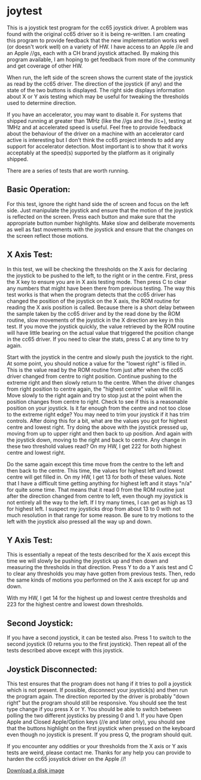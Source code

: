 joytest
=======

This is a joystick test program for the cc65 joystick driver.  A problem was found with the original cc65 driver so it is being re-written.  I am creating this program to provide feedback that the new implementation works well (or doesn't work well) on a variety of HW.  I have access to an Apple //e and an Apple //gs, each with a CH brand joystick attached.  By making this program available, I am hoping to get feedback from more of the community and get coverage of other HW.

When run, the left side of the screen shows the current state of the joystick as read by the cc65 driver.  The direction of the joystick (if any) and the state of the two buttons is displayed.  The right side displays information about X or Y axis testing which may be useful for tweaking the thresholds used to determine direction.

If you have an accelerator, you may want to disable it.  For systems that shipped running at greater than 1MHz (like the //gs and the //c+), testing at 1MHz and at accelerated speed is useful.  Feel free to provide feedback about the behaviour of the driver on a machine with an accelerator card active is interesting but I don't think the cc65 project intends to add any support for accelerator detection.  Most important is to show that it works acceptably at the speed(s) supported by the platform as it originally shipped.

There are a series of tests that are worth running.

Basic Operation:
--------------------

For this test, ignore the right hand side the of screen and focus on the left side.  Just manipulate the joystick and ensure that the motion of the joystick is reflected on the screen.  Press each button and make sure that the appropriate button number highlights.  Make slow and deliberate movements as well as fast movements with the joystick and ensure that the changes on the screen reflect those motions.

X Axis Test:
--------------

In this test, we will be checking the thresholds on the X axis for declaring the joystick to be pushed to the left, to the right or in the centre.  First, press the X key to ensure you are in X axis testing mode.  Then press C to clear any numbers that might have been there from previous testing.  The way this test works is that when the program detects that the cc65 driver has changed the position of the joystick on the X axis, the ROM routine for reading the X axis position is called.  Because there is a short delay between the sample taken by the cc65 driver and by the read done by the ROM routine, slow movements of the joystick in the X direction are key in this test.  If you move the joystick quickly, the value retrieved by the ROM routine will have little bearing on the actual value that triggered the position change in the cc65 driver.  If you need to clear the stats, press C at any time to try again.

Start with the joystick in the centre and slowly push the joystick to the right.  At some point, you should notice a value for the "lowest right" is filled in.  This is the value read by the ROM routine from just after when the cc65 driver changed from centre to right position.  Continue pushing to the extreme right and then slowly return to the centre.  When the driver changes from right position to centre again, the "highest centre" value will fill in.  Move slowly to the right again and try to stop just at the point when the position changes from centre to right.  Check to see if this is a reasonable position on your joystick.  Is it far enough from the centre and not too close to the extreme right edge?  You may need to trim your joystick if it has trim controls.  After doing this for a bit, what are the values you got for highest centre and lowest right.  Try doing the above with the joystick pressed up, moving from up to upper right and then back to up position.  And again with the joystick down, moving to the right and back to centre.  Any change in these two threshold values read?  On my HW, I get 222 for both highest centre and lowest right.

Do the same again except this time move from the centre to the left and then back to the centre.  This time, the values for highest left and lowest centre will get filled in.  On my HW, I get 13 for both of these values.  Note that I have a difficult time getting anything for highest left and it stays "n/a" for quite some time.  That means that it read 0 from the ROM routine just after the direction changed from centre to left, even though my joystick is not entirely all the way to the left.  If I try many times, I can get as high as 13 for highest left.  I suspect my joysticks drop from about 13 to 0 with not much resolution in that range for some reason.  Be sure to try motions to the left with the joystick also pressed all the way up and down.

Y Axis Test:
--------------

This is essentially a repeat of the tests described for the X axis except this time we will slowly be pushing the joystick up and then down and measuring the thresholds in that direction.  Press Y to do a Y axis test and C to clear any thresholds you may have gotten from previous tests.  Then, redo the same kinds of motions you performed on the X axis except for up and down.

With my HW, I get 14 for the highest up and lowest centre thresholds and 223 for the highest centre and lowest down thresholds.

Second Joystick:
--------------------

If you have a second joystick, it can be tested also.  Press 1 to switch to the second joystick (0 returns you to the first joystick).  Then repeat all of the tests described above except with this joystick.

Joystick Disconnected:
---------------------------

This test ensures that the program does not hang if it tries to poll a joystick which is not present.  If possible, disconnect your joystick(s) and then run the program again.  The direction reported by the driver is probably "down right" but the program should still be responsive.  You should see the test type change if you press X or Y.  You should be able to switch between polling the two different joysticks by pressing 0 and 1.  If you have Open Apple and Closed Apple/Option keys (//e and later only), you should see that the buttons highlight on the first joystick when pressed on the keyboard even though no joystick is present.  If you press Q, the program should quit.

If you encounter any oddities or your thresholds from the X axis or Y axis tests are weird, please contact me.  Thanks for any help you can provide to harden the cc65 josystick driver on the Apple //!

[Download a disk image](https://github.com/jeremysrand/joytest/releases/download/0.1/joytest.dsk)

